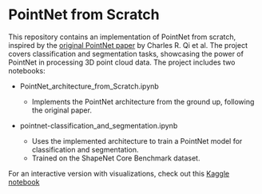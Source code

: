 # PointNet from Scratch
This repository contains an implementation of PointNet from scratch, inspired by the [original PointNet paper](https://arxiv.org/abs/1612.00593) by Charles R. Qi et al. The project covers classification and segmentation tasks, showcasing the power of PointNet in processing 3D point cloud data. The project includes two notebooks:

- PointNet_architecture_from_Scratch.ipynb

  - Implements the PointNet architecture from the ground up, following the original paper.

- pointnet-classification_and_segmentation.ipynb

  - Uses the implemented architecture to train a PointNet model for classification and segmentation.
  - Trained on the ShapeNet Core Benchmark dataset.

For an interactive version with visualizations, check out this [Kaggle notebook](https://www.kaggle.com/code/bharath2207/pointnet-application)
